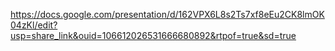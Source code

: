 https://docs.google.com/presentation/d/162VPX6L8s2Ts7xf8eEu2CK8lmOK04zKl/edit?usp=share_link&ouid=106612026531666680892&rtpof=true&sd=true

